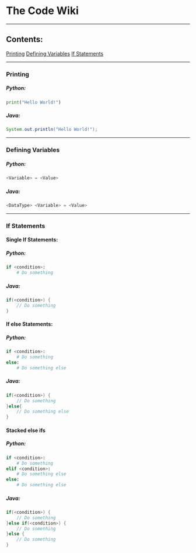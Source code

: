 # The Code Wiki

***

## Contents:

[Printing](#Printing)
[Defining Variables](#Variables)
[If Statements](#If)

***

### Printing

##### Python:
```python
print("Hello World!")
```

##### Java:
```java
System.out.println("Hello World!");
```

***

### Defining Variables


##### Python:
```python
<Variable> = <Value>
```

##### Java:
```java
<DataType> <Variable> = <Value>
```

***

### If Statements

#### Single If Statements:

##### Python:
```python
if <condition>:
	# Do something
```

##### Java:
```java
if(<condition>) {
	// Do something
}
```

#### If else Statements:

##### Python:
```python
if <condition>:
	# Do something
else:
	# Do something else
```

##### Java:
```java
if(<condition>) {
	// Do something
}else{
	// Do something else
}
```

#### Stacked else ifs

##### Python:
```python
if <condition>:
	# Do something
elif <condition>:
	# Do something else
else:
	# Do something else
```

##### Java:
```java
if(<condition>) {
	// Do something
}else if(<condition>) {
	// Do something
}else {
	// Do something
}
```
